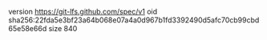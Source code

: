 version https://git-lfs.github.com/spec/v1
oid sha256:22fda5e3bf23a64b068e07a4a0d967b1fd3392490d5afc70cb99cbd65e58e66d
size 840
